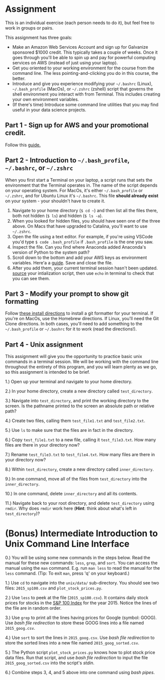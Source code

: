 # Assignment

This is an individual exercise (each person needs to do it), but feel free to work in groups or pairs.  

This assignment has three goals:  
* Make an Amazon Web Services Account and sign up for Galvanize sponsored $1000 credit.  This typically takes a couple of weeks.  Once it goes through you'll be able to spin up and pay for powerful computing services on AWS (instead of just using your laptop).  
* Get you oriented to your working environment for the course from the command line.  The less pointing-and-clicking you do in this course, the better.
* Introduce and give you experience modifying your `~/.bashrc` (Linux),  `~/.bash_profile` (MacOs), or `~/.zshrc` (zshell) script that governs the shell environment you interact with from Terminal.  This includes creating your own environment variables.  
* (If there's time) Introduce some command line utilities that you may find useful in your data science projects.


## Part 1 - Sign up for AWS and your promotional credit.
Follow this [guide.](Galvanize_DSI_AWS_Credit_Instructions.pdf)

## Part 2 - Introduction to `~/.bash_profile`, `~/.bashrc`, or `~/.zshrc`  
When you first start a Terminal on your laptop, a script runs that sets the environment that the Terminal operates in.  The name of the script depends on your operating system.  For MacOs, it's either `~/.bash_profile` or `~/.zshrc`, and for Ubuntu Linux it's `~/.bashrc`.  This file **should already exist** on your system - your shouldn't have to create it.  

1. Navigate to your home directory (`$ cd ~`) and then list all the files there, both not hidden (`$ ls`) and hidden (`$ ls -a`).
2. When you looked for hidden files, you should have seen one of the three above.  On Macs that have upgraded to Catalina, you'll want to use `~/.zshrc`.
3. Open the file using a text editor.  For example, if you're using VSCode you'd type `$ code .bash_profile` if `.bash_profile` is the one you saw.
4. Inspect the file.  Can you find where Anaconda added Anaconda's version of Python to the system path?  
5. Scroll down to the bottom and add your AWS keys as environment variables.  Here'a a [guide](https://blog.gruntwork.io/authenticating-to-aws-with-environment-variables-e793d6f6d02e).  Save and close the file.
6. After you add them, your current terminal session hasn't been updated.  [source](https://stackoverflow.com/questions/4608187/how-to-reload-bash-profile-from-the-command-line) your intialization script, then use `echo` in terminal to check that you can see them.

## Part 3 - Modify your prompt to show git formatting
Follow [these install directions](https://github.com/magicmonty/bash-git-prompt) to install a git formatter for your terminal. If you're on MacOs, use the Homebrew directions.  If Linux, you'll need the Git Clone directions.  In both cases, you'll need to add something to the `~/.bash_profile` or `~/.bashrc` for it to work (read the directions!).

## Part 4 - Unix assignment

This assignment will give you the opportunity to practice basic unix commands in a terminal session.
We will be working with the command line throughout the entirety of this program, and you
will learn plenty as we go, so this assignment is intended to be brief.

1.) Open up your terminal and navigate to your home directory.

2.) In your home directory, create a new directory called
`test_directory`.

3.) Navigate into `test_directory`, and print the working directory
to the screen. Is the pathname printed to the screen an absolute path
or relative path?

4.) Create two files, calling them `test_file1.txt` and `test_file2.txt`.

5.) Use `ls` to make sure that the files are in fact in the directory.

6.) Copy `test_file1.txt` to a new file, calling it `test_file3.txt`. How
many files are there in your directory now?

7.) Rename `test_file3.txt` to `test_file4.txt`. How many files are there
in your directory now?

8.) Within `test_directory`, create a new directory called `inner_directory`.

9.) In one command, move all of the files from `test_directory` into the
`inner_directory`.

10.) In one command, delete `inner_directory` and all its contents.

11.) Navigate back to your root directory, and delete `test_directory` using
`rmdir`. Why does `rmdir` work here (**Hint**: think about what's left in
`test_directory`)?


# (Bonus) Intermediate Introduction to Unix Command Line Interface

0.) You will be using some new commands in the steps below. Read the manual for these new commands: `less`, `grep`, and `sort`. You can access the manual using the `man` command. E.g. run `man less` to read the manual for the `less` command. (Tip: To exit `man`, press 'q' on your keyboard.)

1.) Use `cd` to navigate into the `unix/data/` sub-directory. You should see two files: `2015_sp100.csv` and `plot_stock_prices.py`.

2.) Use `less` to peek at the file (`2015_sp100.csv`). It contains daily stock prices for stocks in the [S&P 100 Index](https://en.wikipedia.org/wiki/S%26P_100) for the year 2015. Notice the lines of the file are in random order.

3.) Use `grep` to print all the lines having prices for Google (symbol: GOOG). Use *bash file redirection* to store these GOOG lines into a file named `2015_goog.csv`.

4.) Use `sort` to sort the lines in `2015_goog.csv`. Use *bash file redirection* to store the sorted lines into a new file named `2015_goog_sorted.csv`.

5.) The Python script `plot_stock_prices.py` knows how to plot stock price data files. Run that script, and use *bash file redirection* to input the file `2015_goog_sorted.csv` into the script's *stdin*.

6.) Combine steps 3, 4, and 5 above into one command using *bash pipes*.

